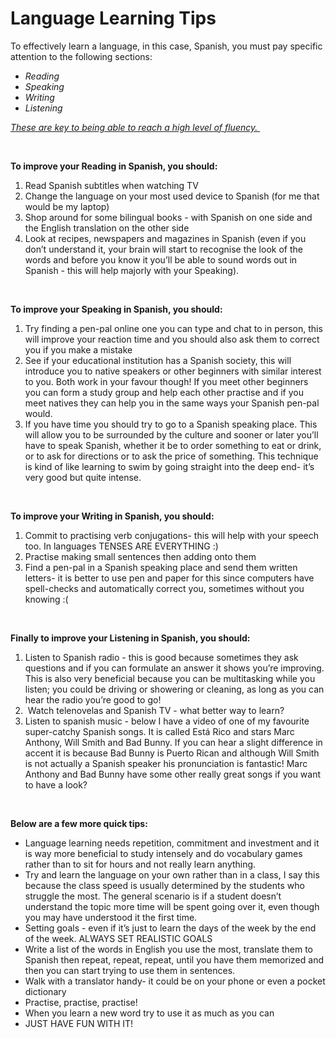 <h1><strong>Language Learning Tips&nbsp;</strong></h1>
<p><span style="font-weight: 400;">To effectively learn a language, in this case, Spanish, you must pay specific attention to the following sections:&nbsp;</span></p>
<ul>
<li style="font-weight: 400;" aria-level="1"><em><span style="font-weight: 400;">Reading&nbsp;</span></em></li>
<li style="font-weight: 400;" aria-level="1"><em><span style="font-weight: 400;">Speaking</span></em></li>
<li style="font-weight: 400;" aria-level="1"><em><span style="font-weight: 400;">Writing&nbsp;</span></em></li>
<li style="font-weight: 400;" aria-level="1"><em><span style="font-weight: 400;">Listening&nbsp;</span></em></li>
</ul>
<p><em><span style="text-decoration: underline;"><span style="font-weight: 400;">These are key to being able to reach a high level of fluency.&nbsp;</span></span></em></p>
<p>&nbsp;</p>
<p><strong>To improve your Reading in Spanish, you should:&nbsp;</strong></p>
<ol>
<li style="font-weight: 400;" aria-level="1"><span style="font-weight: 400;">Read Spanish subtitles when watching TV&nbsp;</span></li>
<li style="font-weight: 400;" aria-level="1"><span style="font-weight: 400;">Change the language on your most used device to Spanish (for me that would be my laptop)&nbsp;</span></li>
<li style="font-weight: 400;" aria-level="1"><span style="font-weight: 400;">Shop around for some bilingual books - with Spanish on one side and the English translation on the other side</span></li>
<li style="font-weight: 400;" aria-level="1"><span style="font-weight: 400;">Look at recipes, newspapers and magazines in Spanish (even if you don&rsquo;t understand it, your brain will start to recognise the look of the words and before you know it you&rsquo;ll be able to sound words out in Spanish - this will help majorly with your Speaking).&nbsp;</span></li>
</ol>
<p>&nbsp;</p>
<p><span style="font-weight: 400;"><strong>To improve your Speaking in Spanish, you should:</strong>&nbsp;</span></p>
<ol>
<li style="font-weight: 400;" aria-level="1"><span style="font-weight: 400;">Try finding a pen-pal online one you can type and chat to in person, this will improve your reaction time and you should also ask them to correct you if you make a mistake&nbsp;</span></li>
<li style="font-weight: 400;" aria-level="1"><span style="font-weight: 400;">See if your educational institution has a Spanish society, this will introduce you to native speakers or other beginners with similar interest to you. Both work in your favour though! If you meet other beginners you can form a study group and help each other practise and if you meet natives they can help you in the same ways your Spanish pen-pal would.&nbsp;</span></li>
<li style="font-weight: 400;" aria-level="1"><span style="font-weight: 400;">If you have time you should try to go to a Spanish speaking place. This will allow you to be surrounded by the culture and sooner or later you&rsquo;ll have to speak Spanish, whether it be to order something to eat or drink, or to ask for directions or to ask the price of something. This technique is kind of like learning to swim by going straight into the deep end- it&rsquo;s very good but quite intense.&nbsp;</span></li>
</ol>
<p>&nbsp;</p>
<p><strong>To improve your Writing in Spanish, you should:&nbsp;</strong></p>
<ol>
<li style="font-weight: 400;" aria-level="1"><span style="font-weight: 400;">Commit to practising verb conjugations- this will help with your speech too. In languages TENSES ARE EVERYTHING :)&nbsp;</span></li>
<li style="font-weight: 400;" aria-level="1"><span style="font-weight: 400;">Practise making small sentences then adding onto them&nbsp;</span></li>
<li style="font-weight: 400;" aria-level="1"><span style="font-weight: 400;">Find a pen-pal in a Spanish speaking place and send them written letters- it is better to use pen and paper for this since computers have spell-checks and automatically correct you, sometimes without you knowing :(&nbsp;</span></li>
</ol>
<p>&nbsp;</p>
<p><span style="font-weight: 400;"><strong>Finally to improve your Listening in Spanish, you should:</strong>&nbsp;</span></p>
<ol>
<li style="font-weight: 400;" aria-level="1"><span style="font-weight: 400;">Listen to Spanish radio - this is good because sometimes they ask questions and if you can formulate an answer it shows you&rsquo;re improving. This is also very beneficial because you can be multitasking while you listen; you could be driving or showering or cleaning, as long as you can hear the radio you&rsquo;re good to go!&nbsp;</span></li>
<li style="font-weight: 400;" aria-level="1"><span style="font-weight: 400;">&nbsp;Watch telenovelas and Spanish TV - what better way to learn?&nbsp;</span></li>
<li style="font-weight: 400;" aria-level="1"><span style="font-weight: 400;">Listen to spanish music - below I have a video of one of my favourite super-catchy Spanish songs. It is called Est&aacute; Rico and stars Marc Anthony, Will Smith and Bad Bunny. If you can hear a slight difference in accent it is because Bad Bunny is Puerto Rican and although Will Smith is not actually a Spanish speaker his pronunciation is fantastic! Marc Anthony and Bad Bunny have some other really great songs if you want to have a look?&nbsp;</span></li>
</ol>
<p>&nbsp;</p>
<p><strong>Below are a few more quick tips:&nbsp;</strong></p>
<ul>
<li style="font-weight: 400;" aria-level="1"><span style="font-weight: 400;">Language learning needs repetition, commitment and investment and it is way more beneficial to study intensely and do vocabulary games rather than to sit for hours and not really learn anything.</span></li>
<li style="font-weight: 400;" aria-level="1"><span style="font-weight: 400;">Try and learn the language on your own rather than in a class, I say this because the class speed is usually determined by the students who struggle the most. The general scenario is if a student doesn&rsquo;t understand the topic more time will be spent going over it, even though you may have understood it the first time.</span></li>
<li style="font-weight: 400;" aria-level="1"><span style="font-weight: 400;">Setting goals - even if it&rsquo;s just to learn the days of the week by the end of the week. ALWAYS SET REALISTIC GOALS&nbsp;</span></li>
<li style="font-weight: 400;" aria-level="1"><span style="font-weight: 400;">Write a list of the words in English you use the most, translate them to Spanish then repeat, repeat, repeat, until you have them memorized and then you can start trying to use them in sentences.&nbsp;</span></li>
<li style="font-weight: 400;" aria-level="1"><span style="font-weight: 400;">Walk with a translator handy- it could be on your phone or even a pocket dictionary&nbsp;</span></li>
<li style="font-weight: 400;" aria-level="1"><span style="font-weight: 400;">Practise, practise, practise!</span></li>
<li style="font-weight: 400;" aria-level="1"><span style="font-weight: 400;">When you learn a new word try to use it as much as you can&nbsp;</span></li>
<li style="font-weight: 400;" aria-level="1"><span style="font-weight: 400;">JUST HAVE FUN WITH IT! </span></li>
</ul>
<p>&nbsp;</p>
<p>&nbsp;</p>
